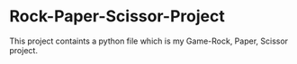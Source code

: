 # Rock-Paper-Scissor-Project
This project containts a python file which is my Game-Rock, Paper, Scissor project.
